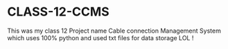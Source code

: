 # CLASS-12-CCMS
This was my class 12 Project name Cable connection Management System which uses 100% python and used txt files for data storage LOL !
